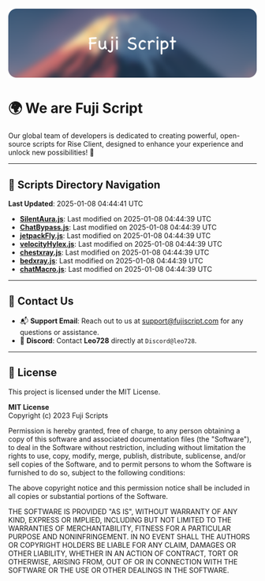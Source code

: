 ![Banner](.github/b.webp)

# 🌍 **We are Fuji Script**

Our global team of developers is dedicated to creating powerful, open-source scripts for Rise Client, designed to enhance your experience and unlock new possibilities! 🌟

---
<!-- SCRIPTS_NAVIGATION_START -->
## 📂 **Scripts Directory Navigation**

**Last Updated**: 2025-01-08 04:44:41 UTC

- **[SilentAura.js](scripts/SilentAura.js)**: Last modified on 2025-01-08 04:44:39 UTC
- **[ChatBypass.js](scripts/ChatBypass.js)**: Last modified on 2025-01-08 04:44:39 UTC
- **[jetpackFly.js](scripts/jetpackFly.js)**: Last modified on 2025-01-08 04:44:39 UTC
- **[velocityHylex.js](scripts/velocityHylex.js)**: Last modified on 2025-01-08 04:44:39 UTC
- **[chestxray.js](scripts/chestxray.js)**: Last modified on 2025-01-08 04:44:39 UTC
- **[bedxray.js](scripts/bedxray.js)**: Last modified on 2025-01-08 04:44:39 UTC
- **[chatMacro.js](scripts/chatMacro.js)**: Last modified on 2025-01-08 04:44:39 UTC

<!-- SCRIPTS_NAVIGATION_END -->

---

## 💬 **Contact Us**  
- 📬 **Support Email**: Reach out to us at [support@fujiscript.com](mailto:support@fujiscript.com) for any questions or assistance.  
- 💬 **Discord**: Contact **Leo728** directly at `Discord@leo728`.

---

## 📜 **License**

This project is licensed under the MIT License.  

**MIT License**  
Copyright (c) 2023 Fuji Scripts  

Permission is hereby granted, free of charge, to any person obtaining a copy of this software and associated documentation files (the "Software"), to deal in the Software without restriction, including without limitation the rights to use, copy, modify, merge, publish, distribute, sublicense, and/or sell copies of the Software, and to permit persons to whom the Software is furnished to do so, subject to the following conditions:  

The above copyright notice and this permission notice shall be included in all copies or substantial portions of the Software.  

THE SOFTWARE IS PROVIDED "AS IS", WITHOUT WARRANTY OF ANY KIND, EXPRESS OR IMPLIED, INCLUDING BUT NOT LIMITED TO THE WARRANTIES OF MERCHANTABILITY, FITNESS FOR A PARTICULAR PURPOSE AND NONINFRINGEMENT. IN NO EVENT SHALL THE AUTHORS OR COPYRIGHT HOLDERS BE LIABLE FOR ANY CLAIM, DAMAGES OR OTHER LIABILITY, WHETHER IN AN ACTION OF CONTRACT, TORT OR OTHERWISE, ARISING FROM, OUT OF OR IN CONNECTION WITH THE SOFTWARE OR THE USE OR OTHER DEALINGS IN THE SOFTWARE.  
